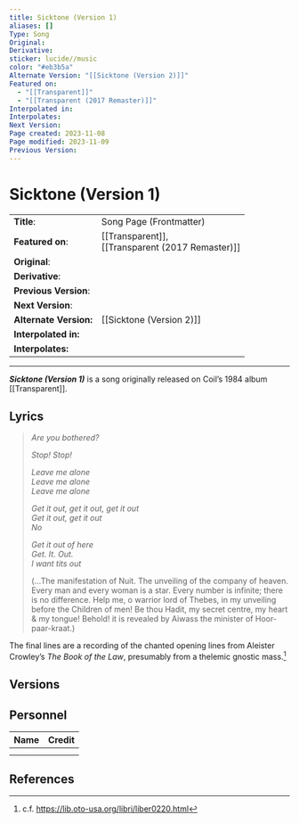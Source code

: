 ```yaml
---
title: Sicktone (Version 1)
aliases: []
Type: Song
Original: 
Derivative: 
sticker: lucide//music
color: "#eb3b5a"
Alternate Version: "[[Sicktone (Version 2)]]"
Featured on:
  - "[[Transparent]]"
  - "[[Transparent (2017 Remaster)]]"
Interpolated in: 
Interpolates: 
Next Version: 
Page created: 2023-11-08
Page modified: 2023-11-09
Previous Version: 
---
```


# Sicktone (Version 1)

|  |  |
| --- | --- |
| __Title__: | Song Page (Frontmatter) |
| __Featured on__: | [[Transparent]],<br> [[Transparent (2017 Remaster)]] |
| __Original__: |  |
| __Derivative__: |  |
| __Previous Version__: |  |
| __Next Version__: |  |
| __Alternate Version:__ | [[Sicktone (Version 2)]] |
| __Interpolated in:__ |  |
| __Interpolates:__ |  |

---

*__Sicktone (Version 1)__* is a song originally released on Coil’s 1984 album [[Transparent]].

## Lyrics
> *Are you bothered?*
> 
> *Stop! Stop!*
> 
> *Leave me alone*  
> *Leave me alone*  
> *Leave me alone*
> 
> *Get it out, get it out, get it out*  
> *Get it out, get it out*  
> *No*
> 
> *Get it out of here*  
> *Get. It. Out.*  
> *I want tits out*
> 
> (…The manifestation of Nuit. The unveiling of the company of heaven. Every man and every woman is a star. Every number is infinite; there is no difference. Help me, o warrior lord of Thebes, in my unveiling before the Children of men! Be thou Hadit, my secret centre, my heart & my tongue! Behold! it is revealed by Aiwass the minister of Hoor-paar-kraat.)

The final lines are a recording of the chanted opening lines from Aleister Crowley’s *The Book of the Law*, presumably from a thelemic gnostic mass.[^GnosticMass]

## Versions

## Personnel

|Name|Credit|
|---|---|
|||
|||

## References
[^GnosticMass]: c.f. <https://lib.oto-usa.org/libri/liber0220.html>
